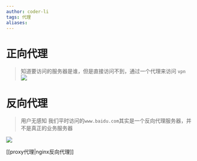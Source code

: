```yaml
---
author: coder-li
tags: 代理
aliases: 
---
```


# 正向代理
> 知道要访问的服务器是谁，但是直接访问不到，通过一个代理来访问
> `vpn`
![](https://cdn.jsdelivr.net/gh/lijing-2008/PicGo/img/20220114133837.png)

# 反向代理
> 用户无感知
我们平时访问的`www.baidu.com`其实是一个反向代理服务器，并不是真正的业务服务器

![](https://cdn.jsdelivr.net/gh/lijing-2008/PicGo/img/20220114134144.png)

[[proxy代理|nginx反向代理]]